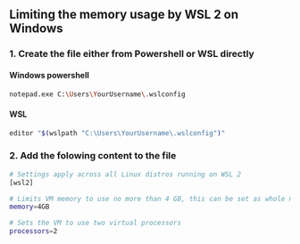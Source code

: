 ## Limiting the memory usage by WSL 2 on Windows

### 1. Create the file either from Powershell or WSL directly
#### Windows powershell
```bash
notepad.exe C:\Users\YourUsername\.wslconfig
```
#### WSL
```bash
editor "$(wslpath "C:\Users\YourUsername\.wslconfig")"
```

### 2. Add the folowing content to the file
```bash
# Settings apply across all Linux distros running on WSL 2
[wsl2]

# Limits VM memory to use no more than 4 GB, this can be set as whole numbers using GB or MB
memory=4GB 

# Sets the VM to use two virtual processors
processors=2
```
